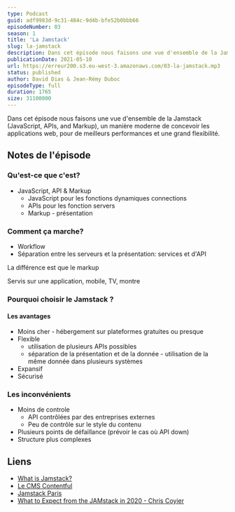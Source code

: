```yaml
---
type: Podcast
guid: adf9983d-9c31-484c-9d4b-bfe52b0bbb66
episodeNumber: 03
season: 1
title: 'La Jamstack'
slug: la-jamstack
description: Dans cet épisode nous faisons une vue d'ensemble de la Jamstack (JavaScript, APIs, and Markup), un manière moderne de concevoir les applications web.
publicationDate: 2021-05-10
url: https://erreur200.s3.eu-west-3.amazonaws.com/03-la-jamstack.mp3
status: published
author: David Dias & Jean-Rémy Duboc
episodeType: full
duration: 1765
size: 31100000
---
```


Dans cet épisode nous faisons une vue d'ensemble de la Jamstack (JavaScript, APIs, and Markup), un manière moderne de concevoir les applications web, pour de meilleurs performances et une grand flexibilité.

## Notes de l'épisode

### Qu'est-ce que c'est?

- JavaScript, API & Markup
  - JavaScript pour les fonctions dynamiques connections
  - APIs pour les fonction servers
  - Markup - présentation

### Comment ça marche?

- Workflow
- Séparation entre les serveurs et la présentation: services et d'API

La différence est que le markup

Servis sur une application, mobile, TV, montre

### Pourquoi choisir le Jamstack ?

#### Les avantages

- Moins cher - hébergement sur plateformes gratuites ou presque
- Flexible
  - utilisation de plusieurs APIs possibles
  - séparation de la présentation et de la donnée - utilisation de la même donnée dans plusieurs systèmes
- Expansif
- Sécurisé

### Les inconvénients

- Moins de controle
  - API contrôlées par des entreprises externes
  - Peu de contrôle sur le style du contenu
- Plusieurs points de défaillance (prévoir le cas où API down)
- Structure plus complexes

## Liens

- [What is Jamstack?](https://jamstack.org/what-is-jamstack/)
- [Le CMS Contentful](https://www.contentful.com/)
- [Jamstack Paris](https://jamstack.paris/)
- [What to Expect from the JAMstack in 2020 - Chris Coyier](https://www.stackbit.com/blog/jamstack-2020-chris-coyier/)
